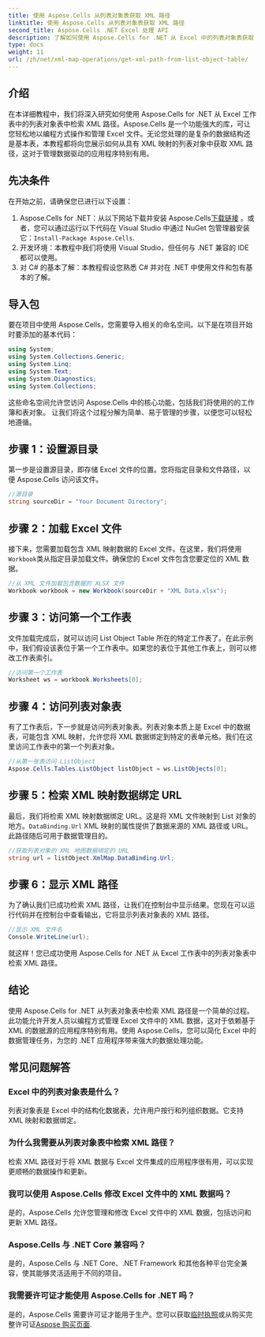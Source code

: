 ```yaml
---
title: 使用 Aspose.Cells 从列表对象表获取 XML 路径
linktitle: 使用 Aspose.Cells 从列表对象表获取 XML 路径
second_title: Aspose.Cells .NET Excel 处理 API
description: 了解如何使用 Aspose.Cells for .NET 从 Excel 中的列表对象表获取 XML 路径。面向 .NET 开发人员的分步指南。
type: docs
weight: 11
url: /zh/net/xml-map-operations/get-xml-path-from-list-object-table/
---
```

## 介绍
在本详细教程中，我们将深入研究如何使用 Aspose.Cells for .NET 从 Excel 工作表中的列表对象表中检索 XML 路径。Aspose.Cells 是一个功能强大的库，可让您轻松地以编程方式操作和管理 Excel 文件。无论您处理的是复杂的数据结构还是基本表，本教程都将向您展示如何从具有 XML 映射的列表对象中获取 XML 路径，这对于管理数据驱动的应用程序特别有用。
## 先决条件
在开始之前，请确保您已进行以下设置：
1.  Aspose.Cells for .NET：从以下网站下载并安装 Aspose.Cells[下载链接](https://releases.aspose.com/cells/net/) 。或者，您可以通过运行以下代码在 Visual Studio 中通过 NuGet 包管理器安装它：`Install-Package Aspose.Cells`.
2. 开发环境：本教程中我们将使用 Visual Studio，但任何与 .NET 兼容的 IDE 都可以使用。
3. 对 C# 的基本了解：本教程假设您熟悉 C# 并对在 .NET 中使用文件和包有基本的了解。
## 导入包
要在项目中使用 Aspose.Cells，您需要导入相关的命名空间。以下是在项目开始时要添加的基本代码：
```csharp
using System;
using System.Collections.Generic;
using System.Linq;
using System.Text;
using System.Diagnostics;
using System.Collections;
```
这些命名空间允许您访问 Aspose.Cells 中的核心功能，包括我们将使用的的工作簿和表对象。
让我们将这个过程分解为简单、易于管理的步骤，以便您可以轻松地遵循。
## 步骤 1：设置源目录
第一步是设置源目录，即存储 Excel 文件的位置。您将指定目录和文件路径，以便 Aspose.Cells 访问该文件。
```csharp
//源目录
string sourceDir = "Your Document Directory";
```
## 步骤 2：加载 Excel 文件
接下来，您需要加载包含 XML 映射数据的 Excel 文件。在这里，我们将使用`Workbook`类从指定目录加载文件。确保您的 Excel 文件包含您要定位的 XML 数据。
```csharp
//从 XML 文件加载包含数据的 XLSX 文件
Workbook workbook = new Workbook(sourceDir + "XML Data.xlsx");
```
## 步骤 3：访问第一个工作表
文件加载完成后，就可以访问 List Object Table 所在的特定工作表了。在此示例中，我们假设该表位于第一个工作表中。如果您的表位于其他工作表上，则可以修改工作表索引。
```csharp
//访问第一个工作表
Worksheet ws = workbook.Worksheets[0];
```
## 步骤 4：访问列表对象表
有了工作表后，下一步就是访问列表对象表。列表对象本质上是 Excel 中的数据表，可能包含 XML 映射，允许您将 XML 数据绑定到特定的表单元格。我们在这里访问工作表中的第一个列表对象。
```csharp
//从第一张表访问 ListObject
Aspose.Cells.Tables.ListObject listObject = ws.ListObjects[0];
```
## 步骤 5：检索 XML 映射数据绑定 URL
最后，我们将检索 XML 映射数据绑定 URL。这是将 XML 文件映射到 List 对象的地方。`DataBinding.Url` XML 映射的属性提供了数据来源的 XML 路径或 URL。此路径随后可用于数据管理目的。
```csharp
//获取列表对象的 XML 地图数据绑定的 URL
string url = listObject.XmlMap.DataBinding.Url;
```
## 步骤 6：显示 XML 路径
为了确认我们已成功检索 XML 路径，让我们在控制台中显示结果。您现在可以运行代码并在控制台中查看输出，它将显示列表对象表的 XML 路径。
```csharp
//显示 XML 文件名
Console.WriteLine(url);
```
就这样！您已成功使用 Aspose.Cells for .NET 从 Excel 工作表中的列表对象表中检索 XML 路径。
## 结论
使用 Aspose.Cells for .NET 从列表对象表中检索 XML 路径是一个简单的过程。此功能允许开发人员以编程方式管理 Excel 文件中的 XML 数据，这对于依赖基于 XML 的数据源的应用程序特别有用。使用 Aspose.Cells，您可以简化 Excel 中的数据管理任务，为您的 .NET 应用程序带来强大的数据处理功能。
## 常见问题解答
### Excel 中的列表对象表是什么？
列表对象表是 Excel 中的结构化数据表，允许用户按行和列组织数据。它支持 XML 映射和数据绑定。
### 为什么我需要从列表对象表中检索 XML 路径？
检索 XML 路径对于将 XML 数据与 Excel 文件集成的应用程序很有用，可以实现更顺畅的数据操作和更新。
### 我可以使用 Aspose.Cells 修改 Excel 文件中的 XML 数据吗？
是的，Aspose.Cells 允许您管理和修改 Excel 文件中的 XML 数据，包括访问和更新 XML 路径。
### Aspose.Cells 与 .NET Core 兼容吗？
是的，Aspose.Cells 与 .NET Core、.NET Framework 和其他各种平台完全兼容，使其能够灵活适用于不同的项目。
### 我需要许可证才能使用 Aspose.Cells for .NET 吗？
是的，Aspose.Cells 需要许可证才能用于生产。您可以获取[临时执照](https://purchase.aspose.com/temporary-license/)或从购买完整许可证[Aspose 购买页面](https://purchase.aspose.com/buy).